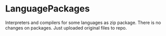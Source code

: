 # LanguagePackages
Interpreters and compilers for some languages as zip package. There is no changes on packages. Just uploaded original files to repo.
